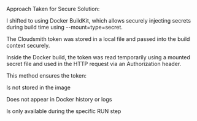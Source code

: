 Approach Taken for Secure Solution:

I shifted to using Docker BuildKit, which allows securely injecting secrets during build time using --mount=type=secret.

The Cloudsmith token was stored in a local file and passed into the build context securely.

Inside the Docker build, the token was read temporarily using a mounted secret file and used in the HTTP request via an Authorization header.

This method ensures the token:

Is not stored in the image

Does not appear in Docker history or logs

Is only available during the specific RUN step